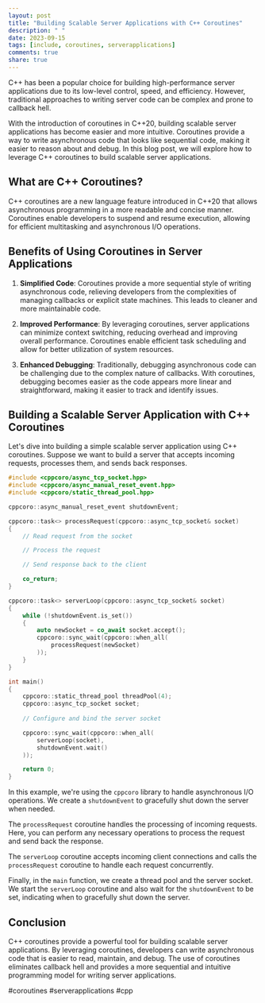 ```yaml
---
layout: post
title: "Building Scalable Server Applications with C++ Coroutines"
description: " "
date: 2023-09-15
tags: [include, coroutines, serverapplications]
comments: true
share: true
---
```


C++ has been a popular choice for building high-performance server applications due to its low-level control, speed, and efficiency. However, traditional approaches to writing server code can be complex and prone to callback hell. 

With the introduction of coroutines in C++20, building scalable server applications has become easier and more intuitive. Coroutines provide a way to write asynchronous code that looks like sequential code, making it easier to reason about and debug. In this blog post, we will explore how to leverage C++ coroutines to build scalable server applications. 

## What are C++ Coroutines?

C++ coroutines are a new language feature introduced in C++20 that allows asynchronous programming in a more readable and concise manner. Coroutines enable developers to suspend and resume execution, allowing for efficient multitasking and asynchronous I/O operations. 

## Benefits of Using Coroutines in Server Applications

1. **Simplified Code**: Coroutines provide a more sequential style of writing asynchronous code, relieving developers from the complexities of managing callbacks or explicit state machines. This leads to cleaner and more maintainable code.

2. **Improved Performance**: By leveraging coroutines, server applications can minimize context switching, reducing overhead and improving overall performance. Coroutines enable efficient task scheduling and allow for better utilization of system resources.

3. **Enhanced Debugging**: Traditionally, debugging asynchronous code can be challenging due to the complex nature of callbacks. With coroutines, debugging becomes easier as the code appears more linear and straightforward, making it easier to track and identify issues.

## Building a Scalable Server Application with C++ Coroutines

Let's dive into building a simple scalable server application using C++ coroutines. Suppose we want to build a server that accepts incoming requests, processes them, and sends back responses.

```cpp
#include <cppcoro/async_tcp_socket.hpp>
#include <cppcoro/async_manual_reset_event.hpp>
#include <cppcoro/static_thread_pool.hpp>

cppcoro::async_manual_reset_event shutdownEvent;

cppcoro::task<> processRequest(cppcoro::async_tcp_socket& socket)
{
    // Read request from the socket

    // Process the request

    // Send response back to the client

    co_return;
}

cppcoro::task<> serverLoop(cppcoro::async_tcp_socket& socket)
{
    while (!shutdownEvent.is_set())
    {
        auto newSocket = co_await socket.accept();
        cppcoro::sync_wait(cppcoro::when_all(
            processRequest(newSocket)
        ));
    }
}

int main()
{
    cppcoro::static_thread_pool threadPool(4);
    cppcoro::async_tcp_socket socket;
    
    // Configure and bind the server socket

    cppcoro::sync_wait(cppcoro::when_all(
        serverLoop(socket),
        shutdownEvent.wait()
    ));

    return 0;
}
```

In this example, we're using the `cppcoro` library to handle asynchronous I/O operations. We create a `shutdownEvent` to gracefully shut down the server when needed. 

The `processRequest` coroutine handles the processing of incoming requests. Here, you can perform any necessary operations to process the request and send back the response.

The `serverLoop` coroutine accepts incoming client connections and calls the `processRequest` coroutine to handle each request concurrently.

Finally, in the `main` function, we create a thread pool and the server socket. We start the `serverLoop` coroutine and also wait for the `shutdownEvent` to be set, indicating when to gracefully shut down the server.

## Conclusion

C++ coroutines provide a powerful tool for building scalable server applications. By leveraging coroutines, developers can write asynchronous code that is easier to read, maintain, and debug. The use of coroutines eliminates callback hell and provides a more sequential and intuitive programming model for writing server applications.

#coroutines #serverapplications #cpp